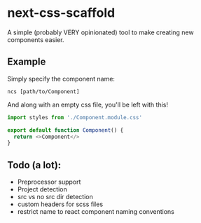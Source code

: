 # next-css-scaffold

A simple (probably VERY opinionated) tool to make creating new components easier.

## Example
Simply specify the component name:
```
ncs [path/to/Component]
```

And along with an empty css file, you'll be left with this!
```typescript
import styles from './Component.module.css'

export default function Component() {
  return <>Component</>
}
```

## Todo (a lot):
- Preprocessor support
- Project detection
- src vs no src dir detection
- custom headers for scss files
- restrict name to react component naming conventions
